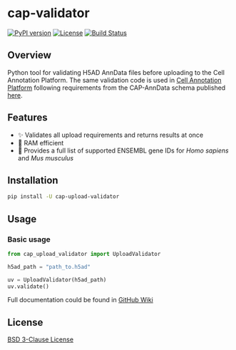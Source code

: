 # cap-validator

[![PyPI version](https://img.shields.io/pypi/v/cap-upload-validator)](https://pypi.org/project/cap-upload-validator/)  [![License](https://img.shields.io/github/license/cellannotation/cap-validator)](https://github.com/cellannotation/cap-validator/blob/main/LICENSE)  [![Build Status](https://github.com/cellannotation/cap-validator/actions/workflows/unit_testing.yml/badge.svg)](https://github.com/cellannotation/cap-validator/actions)


## Overview

Python tool for validating H5AD AnnData files before uploading to the Cell Annotation Platform. The same validation code is used in [Cell Annotation Platform](https://celltype.info/) following requirements from the CAP-AnnData schema published [here](https://github.com/cellannotation/cell-annotation-schema/blob/main/docs/cap_anndata_schema.md).

## Features
- ✨ Validates all upload requirements and returns results at once
- 🚀 RAM efficient
- 🧬 Provides a full list of supported ENSEMBL gene IDs for *Homo sapiens* and *Mus musculus*


## Installation
```bash
pip install -U cap-upload-validator
```

## Usage

### Basic usage

```python
from cap_upload_validator import UploadValidator

h5ad_path = "path_to.h5ad"

uv = UploadValidator(h5ad_path)
uv.validate()
```

Full documentation could be found in [GitHub Wiki](https://github.com/cellannotation/cap-validator/wiki)


## License
[BSD 3-Clause License](LICENSE)

